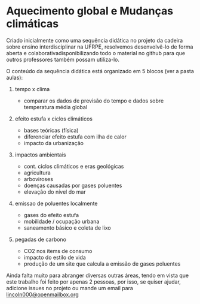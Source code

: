 # Aquecimento global e Mudanças climáticas

Criado inicialmente como uma sequência didática no projeto da cadeira sobre ensino interdisciplinar na UFRPE, resolvemos desenvolvê-lo de forma aberta e colaborativadisponibilizando todo o material no github para que outros professores também possam utiliza-lo.

O conteúdo da sequência didática está organizado em 5 blocos (ver a pasta aulas):

1. tempo x clima
    - comparar os dados de previsão do tempo e dados sobre temperatura média global

2. efeito estufa x ciclos climáticos
    - bases teóricas (física)
    - diferenciar efeito estufa com ilha de calor
    - impacto da urbanização

3. impactos ambientais
    - cont. ciclos climáticos e eras geológicas
    - agricultura
    - arboviroses
    - doenças causadas por gases poluentes
    - elevação do nível do mar

4. emissao de poluentes localmente
    - gases do efeito estufa
    - mobilidade / ocupação urbana
    - saneamento básico e coleta de lixo

5. pegadas de carbono
    - CO2 nos items de consumo
    - impacto do estilo de vida
    - produção de um site que calcula a emissão de gases poluentes

Ainda falta muito para abranger diversas outras áreas, tendo em vista que este trabalho foi feito por apenas 2 pessoas, por isso, se quiser ajudar, adicione issues no projeto ou mande um email para lincoln000@openmailbox.org
